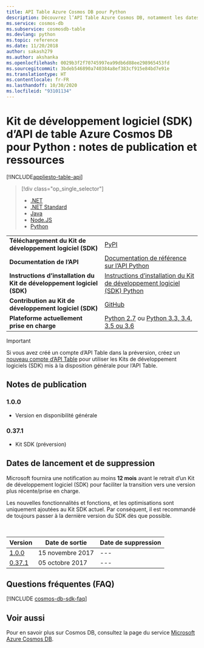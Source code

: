 ```yaml
---
title: API Table Azure Cosmos DB pour Python
description: Découvrez l’API Table Azure Cosmos DB, notamment les dates de publication, les dates de retrait et les modifications apportées à chaque version.
ms.service: cosmos-db
ms.subservice: cosmosdb-table
ms.devlang: python
ms.topic: reference
ms.date: 11/20/2018
author: sakash279
ms.author: akshanka
ms.openlocfilehash: 0029b3f2f70745997ea99db6d88ee298965453fd
ms.sourcegitcommit: 3bdeb546890a740384a8ef383cf915e84bd7e91e
ms.translationtype: HT
ms.contentlocale: fr-FR
ms.lasthandoff: 10/30/2020
ms.locfileid: "93101134"
---
```

# <a name="azure-cosmos-db-table-api-sdk-for-python-release-notes-and-resources"></a>Kit de développement logiciel (SDK) d’API de table Azure Cosmos DB pour Python : notes de publication et ressources
[!INCLUDE[appliesto-table-api](includes/appliesto-table-api.md)]

> [!div class="op_single_selector"]
> * [.NET](table-sdk-dotnet.md)
> * [.NET Standard](table-sdk-dotnet-standard.md)
> * [Java](table-sdk-java.md)
> * [Node.JS](table-sdk-nodejs.md)
> * [Python](table-sdk-python.md)
 

|   |   |
|---|---|
|**Téléchargement du Kit de développement logiciel (SDK)**|[PyPI](https://pypi.python.org/pypi/azure-cosmosdb-table/)|
|**Documentation de l’API**|[Documentation de référence sur l’API Python](/python/api/overview/azure/cosmosdb?preserve-view=true&view=azure-python)|
|**Instructions d’installation du Kit de développement logiciel (SDK)**|[Instructions d’installation du Kit de développement logiciel (SDK) Python](https://github.com/Azure/azure-cosmosdb-python/tree/master/azure-cosmosdb-table)|
|**Contribution au Kit de développement logiciel (SDK)**|[GitHub](https://github.com/Azure/azure-cosmosdb-python/tree/master/azure-cosmosdb-table)|
|**Plateforme actuellement prise en charge**|[Python 2.7](https://www.python.org/downloads/) ou [Python 3.3, 3.4, 3.5 ou 3.6](https://www.python.org/downloads/)|

> [!IMPORTANT]
> Si vous avez créé un compte d’API Table dans la préversion, créez un [nouveau compte d’API Table](create-table-dotnet.md#create-a-database-account) pour utiliser les Kits de développement logiciels (SDK) mis à la disposition générale pour l’API Table.
>

## <a name="release-notes"></a>Notes de publication

### <a name="100"></a><a name="1.0.0"></a>1.0.0
* Version en disponibilité générale

### <a name="0371"></a><a name="0.37.1"></a>0.37.1
* Kit SDK (préversion)

## <a name="release-and-retirement-dates"></a>Dates de lancement et de suppression
Microsoft fournira une notification au moins **12 mois** avant le retrait d’un Kit de développement logiciel (SDK) pour faciliter la transition vers une version plus récente/prise en charge.

Les nouvelles fonctionnalités et fonctions, et les optimisations sont uniquement ajoutées au Kit SDK actuel. Par conséquent, il est recommandé de toujours passer à la dernière version du SDK dès que possible. 

<br/>

| Version | Date de sortie | Date de suppression |
| --- | --- | --- |
| [1.0.0](#1.0.0) |15 novembre 2017 |--- |
| [0.37.1](#0.37.1) |05 octobre 2017 |--- |


## <a name="faq"></a>Questions fréquentes (FAQ)
[!INCLUDE [cosmos-db-sdk-faq](../../includes/cosmos-db-sdk-faq.md)]

## <a name="see-also"></a>Voir aussi
Pour en savoir plus sur Cosmos DB, consultez la page du service [Microsoft Azure Cosmos DB](https://azure.microsoft.com/services/cosmos-db/).